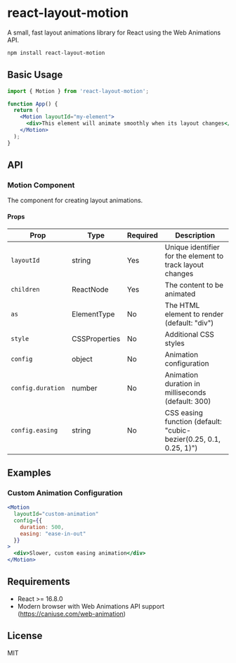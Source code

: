 # react-layout-motion

A small, fast layout animations library for React using the Web Animations API.


```bash
npm install react-layout-motion
```

## Basic Usage

```jsx
import { Motion } from 'react-layout-motion';

function App() {
  return (
    <Motion layoutId="my-element">
      <div>This element will animate smoothly when its layout changes</div>
    </Motion>
  );
}
```

## API

### Motion Component

The component for creating layout animations.

#### Props

| Prop | Type | Required | Description |
| --- | --- | --- | --- |
| `layoutId` | string | Yes | Unique identifier for the element to track layout changes |
| `children` | ReactNode | Yes | The content to be animated |
| `as` | ElementType | No | The HTML element to render (default: "div") |
| `style` | CSSProperties | No | Additional CSS styles |
| `config` | object | No | Animation configuration |
| `config.duration` | number | No | Animation duration in milliseconds (default: 300) |
| `config.easing` | string | No | CSS easing function (default: "cubic-bezier(0.25, 0.1, 0.25, 1)") |

## Examples

### Custom Animation Configuration

```jsx
<Motion 
  layoutId="custom-animation"
  config={{
    duration: 500,
    easing: "ease-in-out"
  }}
>
  <div>Slower, custom easing animation</div>
</Motion>
```


## Requirements

- React >= 16.8.0
- Modern browser with Web Animations API support (https://caniuse.com/web-animation)

## License

MIT
